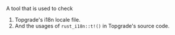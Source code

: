 A tool that is used to check 

1. Topgrade's i18n locale file.
2. And the usages of `rust_i18n::t!()` in Topgrade's source code.